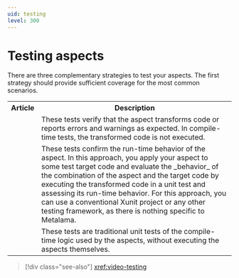 ```yaml
---
uid: testing
level: 300
---
```


# Testing aspects

There are three complementary strategies to test your aspects. The first strategy should provide sufficient coverage for the most common scenarios.

<table>
    <tr>
        <th>Article</th>
        <th>Description</th>
    </tr>
    <tr>
        <td>
            <xref:aspect-testing>
        </td>
        <td>
             These tests verify that the aspect transforms code or reports errors and warnings as expected. In compile-time tests, the transformed code is not executed.
        </td>
    </tr>
    <tr>
        <td>
            <xref:run-time-testing>
        </td>
        <td>
        These tests confirm the run-time behavior of the aspect. In this approach, you apply your aspect to some test target code and evaluate the _behavior_ of the combination of the aspect and the target code by executing the transformed code in a unit test and assessing its run-time behavior. For this approach, you can use a conventional Xunit project or any other testing framework, as there is nothing specific to Metalama.
        </td>
    </tr>
    <tr>
        <td>
            <xref:compile-time-testing>
        </td>
        <td>
            These tests are traditional unit tests of the compile-time logic used by the aspects, without executing the aspects themselves.
        </td>
    </tr>
</table>

> [!div class="see-also"]
> <xref:video-testing>


